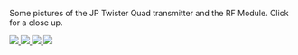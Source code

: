 Some pictures of the JP Twister Quad transmitter and the RF Module. Click for a close up.

<a href='http://rc-ppm-2-spi.googlecode.com/svn/wiki/images/jp-twister-quad/jp-twister-quad-1.jpg'>
<img src='http://rc-ppm-2-spi.googlecode.com/svn/wiki/images/jp-twister-quad/jp-twister-quad-1_sml.jpg' border='0'>

<a href='http://rc-ppm-2-spi.googlecode.com/svn/wiki/images/jp-twister-quad/jp-twister-quad-2.jpg'>
<img src='http://rc-ppm-2-spi.googlecode.com/svn/wiki/images/jp-twister-quad/jp-twister-quad-2_sml.jpg' border='0'>

<a href='http://rc-ppm-2-spi.googlecode.com/svn/wiki/images/jp-twister-quad/jp-twister-quad-3.jpg'>
<img src='http://rc-ppm-2-spi.googlecode.com/svn/wiki/images/jp-twister-quad/jp-twister-quad-3_sml.jpg' border='0'>

<a href='http://rc-ppm-2-spi.googlecode.com/svn/wiki/images/jp-twister-quad/jp-twister-quad-4.jpg'>
<img src='http://rc-ppm-2-spi.googlecode.com/svn/wiki/images/jp-twister-quad/jp-twister-quad-4_sml.jpg' border='0'>